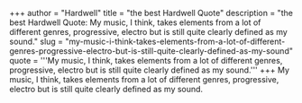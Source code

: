 +++
author = "Hardwell"
title = "the best Hardwell Quote"
description = "the best Hardwell Quote: My music, I think, takes elements from a lot of different genres, progressive, electro but is still quite clearly defined as my sound."
slug = "my-music-i-think-takes-elements-from-a-lot-of-different-genres-progressive-electro-but-is-still-quite-clearly-defined-as-my-sound"
quote = '''My music, I think, takes elements from a lot of different genres, progressive, electro but is still quite clearly defined as my sound.'''
+++
My music, I think, takes elements from a lot of different genres, progressive, electro but is still quite clearly defined as my sound.
